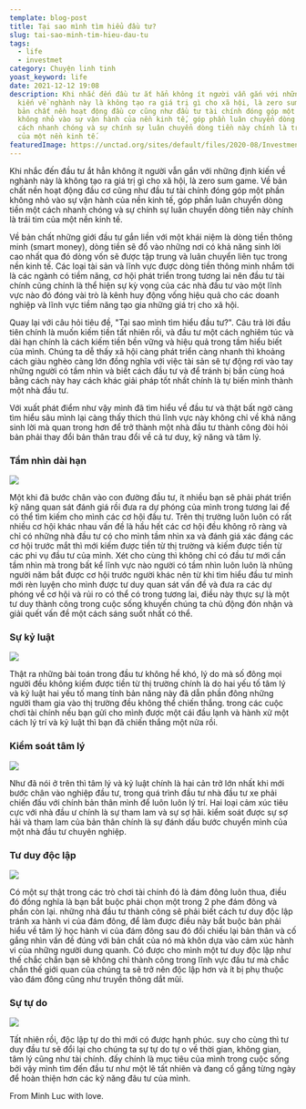 ```yaml
---
template: blog-post
title: Tại sao mình tìm hiểu đầu tư?
slug: tai-sao-minh-tim-hieu-dau-tu
tags:
  - life
  - investmet
category: Chuyện linh tinh
yoast_keyword: life
date: 2021-12-12 19:08
description: Khi nhắc đến đầu tư ắt hẳn không ít người vẫn gắn với những định
  kiến về nghành này là không tạo ra giá trị gì cho xã hội, là zero sum game. Về
  bản chất nền hoạt động đầu cơ cũng như đầu tư tài chính đóng góp một phần
  không nhỏ vào sự vận hành của nền kinh tế, góp phần luân chuyển dòng tiền một
  cách nhanh chóng và sự chính sự luân chuyển dòng tiền này chính là trái tim
  của một nền kinh tế.
featuredImage: https://unctad.org/sites/default/files/2020-08/Investment-policy_800x450_0.jpg
---
```

Khi nhắc đến đầu tư ắt hẳn không ít người vẫn gắn với những định kiến về nghành này là không tạo ra giá trị gì cho xã hội, là zero sum game. Về bản chất nền hoạt động đầu cơ cũng như đầu tư tài chính đóng góp một phần không nhỏ vào sự vận hành của nền kinh tế, góp phần luân chuyển dòng tiền một cách nhanh chóng và sự chính sự luân chuyển dòng tiền này chính là trái tim của một nền kinh tế.

Về bản chất những giới đầu tư gắn liền với một khái niệm là dòng tiền thông minh (smart money), dòng tiền sẽ đổ vào những nơi có khả năng sinh lời cao nhất qua đó dòng vốn sẽ được tập trung và luân chuyển liên tục trong nền kinh tế. Các loại tài sản và lĩnh vực được dòng tiền thông minh nhắm tới là các ngành có tiềm năng, cơ hội phát triển trong tương lai nên đầu tư tài chính cũng chính là thể hiện sự kỳ vọng của các nhà đầu tư vào một lĩnh vực nào đó đóng vài trò là kênh huy động vống hiệu quả cho các doanh nghiệp và lĩnh vực tiềm năng tạo gia những giá trị cho xã hội.

Quay lại với câu hỏi tiêu đề, "Tại sao mình tìm hiểu đầu tư?". Câu trả lời đầu tiên chính là muốn kiếm tiền tất nhiên rồi, và đầu tư một cách nghiêm túc và dài hạn chính là cách kiếm tiền bền vững và hiệu quả trong tầm hiểu biết của mình. Chúng ta dễ thấy xã hội càng phát triển càng nhanh thì khoảng cách giàu nghèo càng lớn đồng nghĩa với việc tài sản sẽ tự động rơi vào tay những người có tầm nhìn và biết cách đầu tư và để tránh bị bần cùng hoá bằng cách này hay cách khác giải pháp tốt nhất chính là tự biến mình thành một nhà đầu tư.

Với xuất phát điểm như vậy mình đã tìm hiểu về đầu tư và thật bất ngờ càng tìm hiểu sâu mình lại càng thấy thích thú lĩnh vực này không chỉ về khả năng sinh lời mà quan trong hơn để trở thành một nhà đầu tư thành công đòi hỏi bản phải thay đổi bản thân trau đổi về cả tư duy, kỹ năng và tâm lý. 

### Tầm nhìn dài hạn

![](https://www.optimax.co.uk/media/pd0pf5ib/myopia2.jpg)

Một khi đã bước chân vào con đường đầu tư, ít nhiều bạn sẽ phải phát triển kỹ năng quan sát đánh giá rồi đưa ra dự phóng của mình trong tương lai để có thể tìm kiếm cho mình các cơ hội đầu tư. Trên thị trường luôn luôn có rất nhiều cơ hội khác nhau vấn đề là hầu hết các cơ hội đều không rõ ràng và chỉ có những nhà đầu tư có cho mình tầm nhìn xa và đánh giá xác đáng các cơ hội trước mắt thì mới kiếm được tiền từ thị trường và kiếm được tiền từ các phi vụ đầu tư của mình. Xét cho cùng thì không chỉ có đầu tư mới cần tầm nhìn mà trong bất kể lĩnh vực nào người có tầm nhìn luôn luôn là nhũng người năm bắt được cơ hội trước người khác nên từ khi tìm hiểu đầu tư mình mới rèn luyện cho mình được tư duy quan sát vấn đề và đưa ra các dự phóng về cơ hội và rủi ro có thể có trong tương lai, điều này thực sự là một tư duy thành công trong cuộc sống khuyến chúng ta chủ động đón nhận và giải quết vấn đề một cách sáng suốt nhất có thể.

### Sự kỷ luật

![](https://cafebiz.cafebizcdn.vn/2020/2/20/dxrrebwwkae3elg-1582213544877924480784-15822135722411539696147.png)

Thật ra những bài toán trong đầu tư không hề khó, lý do mà số đông mọi người đều không kiếm được tiền từ thị trường chính là do hai yếu tố tâm lý và kỷ luật hai yếu tố mang tính bản năng này đã dẫn phần đông những người tham gia vào thị trường đều không thể chiến thắng. trong các cuộc chơi tài chính nếu bạn gửi cho mình được một cái đầu lạnh và hành xử một cách lý trí và kỷ luật thì bạn đã chiến thắng một nửa rồi.

### Kiểm soát tâm lý

![](https://i0.wp.com/www.mindfithypnosis.com/wp-content/uploads/control-emotions-therapy.jpg)

Như đã nói ở trên thì tâm lý và kỷ luật chính là hai cản trở lớn nhất khi mới bước chân vào nghiệp đầu tư, trong quá trình đầu tư nhà đầu tư xe phải chiến đấu với chính bản thân mình để luôn luôn lý trí. Hai loại cảm xúc tiêu cực với nhà đầu ư chính là sự tham lam và sự sợ hãi. kiểm soát được sự sợ hãi và tham lam của bản thân chính là sự đánh dấu bước chuyển mình của một nhà đầu tư chuyên nghiệp.

###  Tư duy độc lập

![](https://thommatngaymua.com/wp-content/uploads/2021/12/black-sheep-la-gi.jpg)

Có một sự thật trong các trò chơi tài chính đó là đám đông luôn thua, điều đó đồng nghĩa là bạn bắt buộc phải chọn một trong 2 phe đám đông và phần còn lại. những nhà đầu tư thành công sẽ phải biết cách tư duy độc lập tránh xa hành vi của đám đông, để làm được điều này bắt buộc bản phải hiểu về tâm lý học hành vi của đám đông sau đó đối chiếu lại bản thân và cố gắng nhìn vấn đề đúng với bản chất của nó mà khôn dựa vào cảm xúc hành vi của những người dung quanh. Có được cho mình một tư duy độc lập như thế chắc chắn bạn sẽ không chỉ thành công trong lĩnh vực đầu tư mà chắc chắn thế giới quan của chúng ta sẽ trở nên độc lập hơn và ít bị phụ thuộc vào đám đông cũng như truyền thông dắt mũi.

### Sự tự do

![](https://thejourneytotheeast.com/wp-content/uploads/freedom_birdcage.jpg)

 Tất nhiên rồi, độc lập tự do thì mới có được hạnh phúc. suy cho cùng thì tư duy đầu tư sẽ đổi lại cho chúng ta sự tự do tự o về thời gian, không gian, tâm lý cũng như tài chính. đấy chính là mục tiêu của mình trong cuộc sống bởi vậy mình tìm đến đầu tư như một lẽ tất nhiên và đang cố gắng từng ngày để hoàn thiện hơn các kỹ năng đâu tư của mình.

From Minh Luc with love.